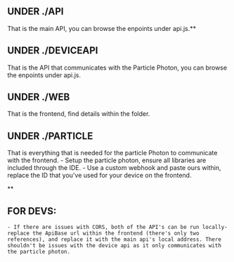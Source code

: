 ## UNDER ./API
That is the main API, you can browse the enpoints under api.js.**

## UNDER ./DEVICEAPI
That is the API that communicates with the Particle Photon, you can browse the enpoints under api.js.

## UNDER ./WEB
That is the frontend, find details within the folder.

## UNDER ./PARTICLE
That is everything that is needed for the particle Photon to communicate with the frontend.
    - Setup the particle photon, ensure all libraries are included through the IDE.
    - Use a custom webhook and paste ours within, replace the ID that you've used for your device on the frontend.


**
## FOR DEVS:
    - If there are issues with CORS, both of the API's can be run locally- replace the ApiBase url within the frontend (there's only two references), and replace it with the main api's local address. There shouldn't be issues with the device api as it only communicates with the particle photon.